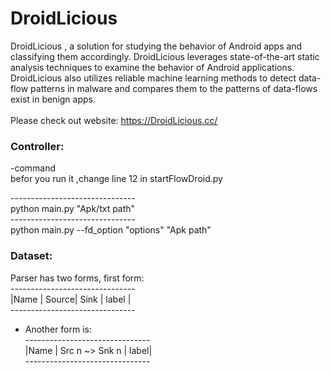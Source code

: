 # DroidLicious

DroidLicious , a solution for studying the behavior of Android apps and classifying them accordingly. DroidLicious leverages state-of-the-art static analysis techniques to examine the behavior of Android applications.  DroidLicious also utilizes reliable machine learning methods to detect data-flow patterns in malware and compares them to the patterns of data-flows exist in benign apps.<br/>
<br/>
Please check out website: https://DroidLicious.cc/<br/>

### Controller:
-command <br/>
befor you run it ,change line 12 in startFlowDroid.py <br/>

-------------------------------<br/>
python main.py "Apk/txt path" <br/>
-------------------------------<br/>
python main.py --fd_option "options" "Apk path"

### Dataset:
Parser has two forms, first form:<br/>
-------------------------------<br/>
|Name | Source| Sink | label  |<br/>
-------------------------------<br/>


- Another form is: <br/>
-------------------------------<br/>
|Name | Src n ~> Snk n | label|<br/>
-------------------------------<br/>


